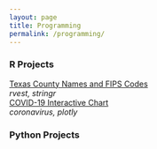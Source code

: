 ```yaml
---
layout: page
title: Programming
permalink: /programming/
---
```


### R Projects

[Texas County Names and FIPS Codes](CountyFIPS.html)  
*rvest, stringr*  
[COVID-19 Interactive Chart](coronaPlot.html)  
*coronavirus, plotly*

### Python Projects

